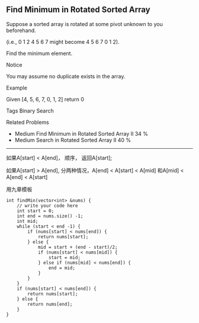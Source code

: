 ## Find Minimum in Rotated Sorted Array  ##

Suppose a sorted array is rotated at some pivot unknown to you beforehand.

(i.e., 0 1 2 4 5 6 7 might become 4 5 6 7 0 1 2).

Find the minimum element.

 Notice

You may assume no duplicate exists in the array.

Example

Given [4, 5, 6, 7, 0, 1, 2] return 0

Tags 
Binary Search

Related Problems 

- Medium Find Minimum in Rotated Sorted Array II 34 %
- Medium Search in Rotated Sorted Array II 40 %

----------
如果A[start] < A[end]， 顺序， 返回A[start];

如果A[start] > A[end], 分两种情况，A[end] < A[start] < A[mid] 和A[mid] < A[end] < A[start]

用九章模板

	int findMin(vector<int> &nums) {
	    // write your code here
	    int start = 0;
	    int end = nums.size() -1;
	    int mid;
	    while (start < end -1) {
	        if (nums[start] < nums[end]) {
	            return nums[start];
	        } else {
	            mid = start + (end - start)/2;
	            if (nums[start] < nums[mid]) {
	                start = mid;
	            } else if (nums[mid] < nums[end]) {
	                end = mid;
	            }
	        }
	    }
	    if (nums[start] < nums[end]) {
	        return nums[start];
	    } else {
	        return nums[end];
	    }
	}